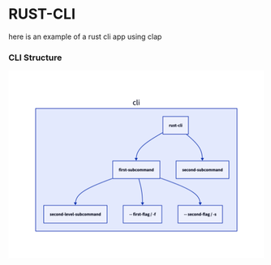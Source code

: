 # RUST-CLI

here is an example of a rust cli app using clap

### CLI Structure

![Cli Diagram](cli.png)